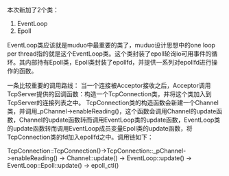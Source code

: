###

本次新加了2个类：

1. EventLoop
2. Epoll

EventLoop类应该就是muduo中最重要的类了，muduo设计思想中的one loop per thread指的就是这个EventLoop类。这个类封装了epoll轮询io可用事件的循环。其内部持有Epoll类，Epoll类封装了epollfd，并提供一系列对epollfd进行操作的函数。

一条比较重要的调用路线：
当一个连接被Acceptor接收之后，Acceptor调用TcpServer提供的回调函数：构造一个TcpConnection类，并将这个类加入到TcpServer的连接列表之中。 TcpConnection类的构造函数会新建一个Channel类，并调用_pChannel->enableReading()，这个函数会调用Channel的update函数，Channel的update函数转而调用EventLoop类的update函数，EventLoop类的update函数转而调用EventLoop成员变量Epoll类的update函数，将TcpConnection类的fd加入epollfd之中。调用链如下：

TcpConnection::TcpConnection()->TcpConnection::_pChannel->enableReading() -> Channel::update() -> EventLoop::update() -> EventLoop::Epoll::update() -> epoll_ctl()
















